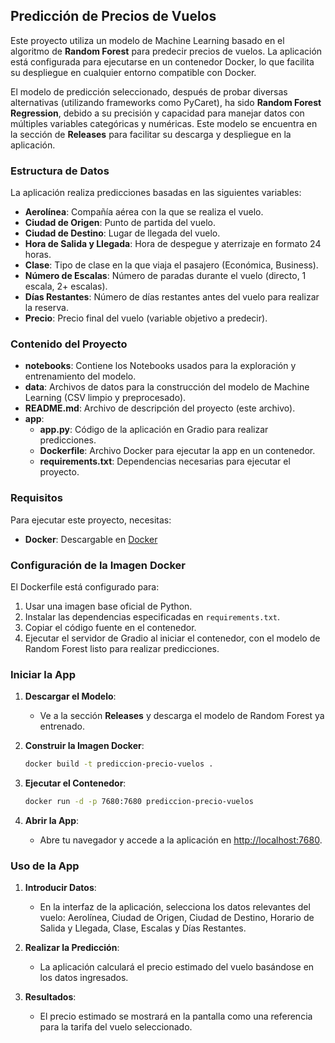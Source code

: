 ## Predicción de Precios de Vuelos

Este proyecto utiliza un modelo de Machine Learning basado en el algoritmo de **Random Forest** para predecir precios de vuelos. La aplicación está configurada para ejecutarse en un contenedor Docker, lo que facilita su despliegue en cualquier entorno compatible con Docker.

El modelo de predicción seleccionado, después de probar diversas alternativas (utilizando frameworks como PyCaret), ha sido **Random Forest Regression**, debido a su precisión y capacidad para manejar datos con múltiples variables categóricas y numéricas. Este modelo se encuentra en la sección de **Releases** para facilitar su descarga y despliegue en la aplicación.

### Estructura de Datos

La aplicación realiza predicciones basadas en las siguientes variables:

- **Aerolínea**: Compañía aérea con la que se realiza el vuelo.
- **Ciudad de Origen**: Punto de partida del vuelo.
- **Ciudad de Destino**: Lugar de llegada del vuelo.
- **Hora de Salida y Llegada**: Hora de despegue y aterrizaje en formato 24 horas.
- **Clase**: Tipo de clase en la que viaja el pasajero (Económica, Business).
- **Número de Escalas**: Número de paradas durante el vuelo (directo, 1 escala, 2+ escalas).
- **Días Restantes**: Número de días restantes antes del vuelo para realizar la reserva.
- **Precio**: Precio final del vuelo (variable objetivo a predecir).

### Contenido del Proyecto

- **notebooks**: Contiene los Notebooks usados para la exploración y entrenamiento del modelo.
- **data**: Archivos de datos para la construcción del modelo de Machine Learning (CSV limpio y preprocesado).
- **README.md**: Archivo de descripción del proyecto (este archivo).
- **app**:
  - **app.py**: Código de la aplicación en Gradio para realizar predicciones.
  - **Dockerfile**: Archivo Docker para ejecutar la app en un contenedor.
  - **requirements.txt**: Dependencias necesarias para ejecutar el proyecto.

### Requisitos

Para ejecutar este proyecto, necesitas:

- **Docker**: Descargable en [Docker](https://docs.docker.com/get-docker/)

### Configuración de la Imagen Docker

El Dockerfile está configurado para:

1. Usar una imagen base oficial de Python.
2. Instalar las dependencias especificadas en `requirements.txt`.
3. Copiar el código fuente en el contenedor.
4. Ejecutar el servidor de Gradio al iniciar el contenedor, con el modelo de Random Forest listo para realizar predicciones.

### Iniciar la App

1. **Descargar el Modelo**:
   - Ve a la sección **Releases** y descarga el modelo de Random Forest ya entrenado.

2. **Construir la Imagen Docker**:
   ```bash
   docker build -t prediccion-precio-vuelos .
   ```

3. **Ejecutar el Contenedor**:
   ```bash
   docker run -d -p 7680:7680 prediccion-precio-vuelos
   ```

4. **Abrir la App**:
   - Abre tu navegador y accede a la aplicación en [http://localhost:7680](http://localhost:7680).

### Uso de la App

1. **Introducir Datos**:
   - En la interfaz de la aplicación, selecciona los datos relevantes del vuelo: Aerolínea, Ciudad de Origen, Ciudad de Destino, Horario de Salida y Llegada, Clase, Escalas y Días Restantes.
   
2. **Realizar la Predicción**:
   - La aplicación calculará el precio estimado del vuelo basándose en los datos ingresados. 

3. **Resultados**:
   - El precio estimado se mostrará en la pantalla como una referencia para la tarifa del vuelo seleccionado.
